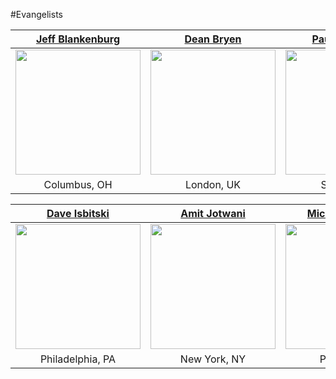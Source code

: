 #Evangelists

| [Jeff Blankenburg](https://github.com/jeffblankenburg/alexa/blob/master/start_here/alexa_evangelists/jeffblankenburg.md) | [Dean Bryen](https://github.com/jeffblankenburg/alexa/blob/master/start_here/alexa_evangelists/deanbryan.md) | [Paul Cutsinger](https://github.com/jeffblankenburg/alexa/blob/master/start_here/alexa_evangelists/paulcutsinger.md) | [Memo Doring](https://github.com/jeffblankenburg/alexa/blob/master/start_here/alexa_evangelists/memodoring.md) |
| :----------: | :----------: | :----------: | :----------: |
| <a href="https://github.com/jeffblankenburg/alexa/blob/master/start_here/alexa_evangelists/jeffblankenburg.md"><img src="https://github.com/jeffblankenburg/alexa/blob/master/start_here/alexa_evangelists/images/jeffblankenburg.jpg" width="200"></a> | <a href="https://github.com/jeffblankenburg/alexa/blob/master/start_here/alexa_evangelists/deanbryan.md"><img src="https://github.com/jeffblankenburg/alexa/blob/master/start_here/alexa_evangelists/images/deanbryen.jpg" width="200"></a> | <a href="https://github.com/jeffblankenburg/alexa/blob/master/start_here/alexa_evangelists/paulcutsinger.md"><img src="https://github.com/jeffblankenburg/alexa/blob/master/start_here/alexa_evangelists/images/paulcutsinger.jpg" width="200"></a> | <a href="https://github.com/jeffblankenburg/alexa/blob/master/start_here/alexa_evangelists/memodoring.md"><img src="https://github.com/jeffblankenburg/alexa/blob/master/start_here/alexa_evangelists/images/memodoring.jpg" width="200"></a> |
| Columbus, OH | London, UK | Seattle, WA | Seattle, WA |


| [Dave Isbitski](https://github.com/jeffblankenburg/alexa/blob/master/start_here/alexa_evangelists/daveisbitski.md) | [Amit Jotwani](https://github.com/jeffblankenburg/alexa/blob/master/start_here/alexa_evangelists/amitjotwani.md) | [Michael Palermo](https://github.com/jeffblankenburg/alexa/blob/master/start_here/alexa_evangelists/michaelpalermo.md) |
| :----------: | :----------: | :----------: |
| <a href="https://github.com/jeffblankenburg/alexa/blob/master/start_here/alexa_evangelists/daveisbitski.md"><img src="https://github.com/jeffblankenburg/alexa/blob/master/start_here/alexa_evangelists/images/daveisbitski.jpg" width="200"></a> | <a href="https://github.com/jeffblankenburg/alexa/blob/master/start_here/alexa_evangelists/amitjotwani.md"><img src="https://github.com/jeffblankenburg/alexa/blob/master/start_here/alexa_evangelists/images/amitjotwani.jpg" width="200"></a> | <a href="https://github.com/jeffblankenburg/alexa/blob/master/start_here/alexa_evangelists/michaelpalermo.md"><img src="https://github.com/jeffblankenburg/alexa/blob/master/start_here/alexa_evangelists/images/michaelpalermo.jpg" width="200"></a> |
| Philadelphia, PA | New York, NY | Phoenix, AZ |

